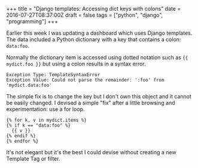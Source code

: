 +++
title = "Django templates: Accessing dict keys with colons"
date = 2016-07-27T08:37:00Z
draft = false
tags = ["python", "django", "programming"]
+++

Earlier this week I was updating a dashboard which uses Django templates. The
data included a Python dictionary with a key that contains a colon: `data:foo`.

Normally the dictionary item is accessed using dotted notation such as
`{{ mydict.foo }}` but using a colon results in a syntax error.

```
Exception Type: TemplateSyntaxError
Exception Value: Could not parse the remainder: ':foo' from 'mydict.data:foo'
```

The simple fix is to change the key but I don't own this object and it cannot
be easily changed. I devised a simple "fix" after a little browsing and
experimentation: use a for loop.

```
{% for k, v in mydict.items %}
{% if k == "data:foo" %}
  {{ v }}
{% endif %}
{% endfor %}
```

It's not elegant but it's the best I could devise without creating a new
Template Tag or filter.
